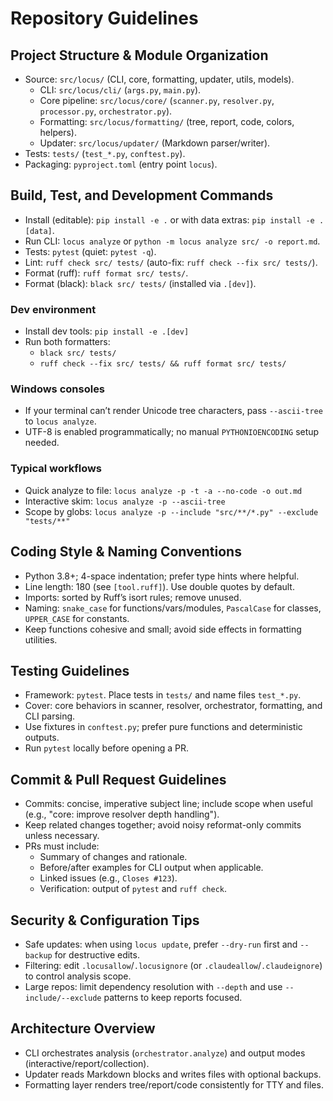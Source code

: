 # Repository Guidelines

## Project Structure & Module Organization
- Source: `src/locus/` (CLI, core, formatting, updater, utils, models).
  - CLI: `src/locus/cli/` (`args.py`, `main.py`).
  - Core pipeline: `src/locus/core/` (`scanner.py`, `resolver.py`, `processor.py`, `orchestrator.py`).
  - Formatting: `src/locus/formatting/` (tree, report, code, colors, helpers).
  - Updater: `src/locus/updater/` (Markdown parser/writer).
- Tests: `tests/` (`test_*.py`, `conftest.py`).
- Packaging: `pyproject.toml` (entry point `locus`).

## Build, Test, and Development Commands
- Install (editable): `pip install -e .` or with data extras: `pip install -e .[data]`.
- Run CLI: `locus analyze` or `python -m locus analyze src/ -o report.md`.
- Tests: `pytest` (quiet: `pytest -q`).
- Lint: `ruff check src/ tests/` (auto-fix: `ruff check --fix src/ tests/`).
- Format (ruff): `ruff format src/ tests/`.
- Format (black): `black src/ tests/` (installed via `.[dev]`).

### Dev environment
- Install dev tools: `pip install -e .[dev]`
- Run both formatters:
  - `black src/ tests/`
  - `ruff check --fix src/ tests/ && ruff format src/ tests/`

### Windows consoles
- If your terminal can’t render Unicode tree characters, pass `--ascii-tree` to `locus analyze`.
- UTF-8 is enabled programmatically; no manual `PYTHONIOENCODING` setup needed.

### Typical workflows
- Quick analyze to file: `locus analyze -p -t -a --no-code -o out.md`
- Interactive skim: `locus analyze -p --ascii-tree`
- Scope by globs: `locus analyze -p --include "src/**/*.py" --exclude "tests/**"`

## Coding Style & Naming Conventions
- Python 3.8+; 4-space indentation; prefer type hints where helpful.
- Line length: 180 (see `[tool.ruff]`). Use double quotes by default.
- Imports: sorted by Ruff’s isort rules; remove unused.
- Naming: `snake_case` for functions/vars/modules, `PascalCase` for classes, `UPPER_CASE` for constants.
- Keep functions cohesive and small; avoid side effects in formatting utilities.

## Testing Guidelines
- Framework: `pytest`. Place tests in `tests/` and name files `test_*.py`.
- Cover: core behaviors in scanner, resolver, orchestrator, formatting, and CLI parsing.
- Use fixtures in `conftest.py`; prefer pure functions and deterministic outputs.
- Run `pytest` locally before opening a PR.

## Commit & Pull Request Guidelines
- Commits: concise, imperative subject line; include scope when useful (e.g., "core: improve resolver depth handling").
- Keep related changes together; avoid noisy reformat-only commits unless necessary.
- PRs must include:
  - Summary of changes and rationale.
  - Before/after examples for CLI output when applicable.
  - Linked issues (e.g., `Closes #123`).
  - Verification: output of `pytest` and `ruff check`.

## Security & Configuration Tips
- Safe updates: when using `locus update`, prefer `--dry-run` first and `--backup` for destructive edits.
- Filtering: edit `.locusallow`/`.locusignore` (or `.claudeallow`/`.claudeignore`) to control analysis scope.
- Large repos: limit dependency resolution with `--depth` and use `--include/--exclude` patterns to keep reports focused.

## Architecture Overview
- CLI orchestrates analysis (`orchestrator.analyze`) and output modes (interactive/report/collection).
- Updater reads Markdown blocks and writes files with optional backups.
- Formatting layer renders tree/report/code consistently for TTY and files.
